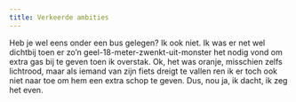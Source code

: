 ```yaml
---
title: Verkeerde ambities
---
```

Heb je wel eens onder een bus gelegen? Ik ook niet. Ik was er net wel dichtbij toen er zo’n geel-18-meter-zwenkt-uit-monster het nodig vond om extra gas bij te geven toen ik overstak. Ok, het was oranje, misschien zelfs lichtrood, maar als iemand van zijn fiets dreigt te vallen ren ik er toch ook niet naar toe om hem een extra schop te geven. Dus, nou ja, ik dacht, ik zeg het even.
